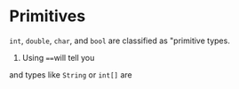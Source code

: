# Primitives

`int`, `double`, `char`, and `bool` are classified as "primitive types.

1. Using `==`will tell you

and types like `String` or `int[]` are
